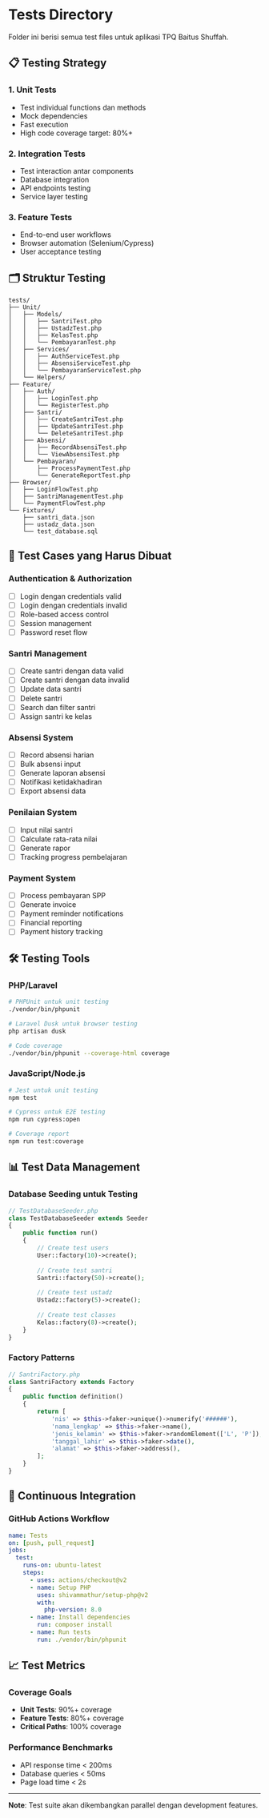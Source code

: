 # Tests Directory

Folder ini berisi semua test files untuk aplikasi TPQ Baitus Shuffah.

## 📋 Testing Strategy

### 1. Unit Tests
- Test individual functions dan methods
- Mock dependencies
- Fast execution
- High code coverage target: 80%+

### 2. Integration Tests
- Test interaction antar components
- Database integration
- API endpoints testing
- Service layer testing

### 3. Feature Tests
- End-to-end user workflows
- Browser automation (Selenium/Cypress)
- User acceptance testing

## 🗂️ Struktur Testing

```
tests/
├── Unit/
│   ├── Models/
│   │   ├── SantriTest.php
│   │   ├── UstadzTest.php
│   │   ├── KelasTest.php
│   │   └── PembayaranTest.php
│   ├── Services/
│   │   ├── AuthServiceTest.php
│   │   ├── AbsensiServiceTest.php
│   │   └── PembayaranServiceTest.php
│   └── Helpers/
├── Feature/
│   ├── Auth/
│   │   ├── LoginTest.php
│   │   └── RegisterTest.php
│   ├── Santri/
│   │   ├── CreateSantriTest.php
│   │   ├── UpdateSantriTest.php
│   │   └── DeleteSantriTest.php
│   ├── Absensi/
│   │   ├── RecordAbsensiTest.php
│   │   └── ViewAbsensiTest.php
│   └── Pembayaran/
│       ├── ProcessPaymentTest.php
│       └── GenerateReportTest.php
├── Browser/
│   ├── LoginFlowTest.php
│   ├── SantriManagementTest.php
│   └── PaymentFlowTest.php
└── Fixtures/
    ├── santri_data.json
    ├── ustadz_data.json
    └── test_database.sql
```

## 🧪 Test Cases yang Harus Dibuat

### Authentication & Authorization
- [ ] Login dengan credentials valid
- [ ] Login dengan credentials invalid
- [ ] Role-based access control
- [ ] Session management
- [ ] Password reset flow

### Santri Management
- [ ] Create santri dengan data valid
- [ ] Create santri dengan data invalid
- [ ] Update data santri
- [ ] Delete santri
- [ ] Search dan filter santri
- [ ] Assign santri ke kelas

### Absensi System
- [ ] Record absensi harian
- [ ] Bulk absensi input
- [ ] Generate laporan absensi
- [ ] Notifikasi ketidakhadiran
- [ ] Export absensi data

### Penilaian System
- [ ] Input nilai santri
- [ ] Calculate rata-rata nilai
- [ ] Generate rapor
- [ ] Tracking progress pembelajaran

### Payment System
- [ ] Process pembayaran SPP
- [ ] Generate invoice
- [ ] Payment reminder notifications
- [ ] Financial reporting
- [ ] Payment history tracking

## 🛠️ Testing Tools

### PHP/Laravel
```bash
# PHPUnit untuk unit testing
./vendor/bin/phpunit

# Laravel Dusk untuk browser testing
php artisan dusk

# Code coverage
./vendor/bin/phpunit --coverage-html coverage
```

### JavaScript/Node.js
```bash
# Jest untuk unit testing
npm test

# Cypress untuk E2E testing
npm run cypress:open

# Coverage report
npm run test:coverage
```

## 📊 Test Data Management

### Database Seeding untuk Testing
```php
// TestDatabaseSeeder.php
class TestDatabaseSeeder extends Seeder
{
    public function run()
    {
        // Create test users
        User::factory(10)->create();
        
        // Create test santri
        Santri::factory(50)->create();
        
        // Create test ustadz
        Ustadz::factory(5)->create();
        
        // Create test classes
        Kelas::factory(8)->create();
    }
}
```

### Factory Patterns
```php
// SantriFactory.php
class SantriFactory extends Factory
{
    public function definition()
    {
        return [
            'nis' => $this->faker->unique()->numerify('######'),
            'nama_lengkap' => $this->faker->name(),
            'jenis_kelamin' => $this->faker->randomElement(['L', 'P']),
            'tanggal_lahir' => $this->faker->date(),
            'alamat' => $this->faker->address(),
        ];
    }
}
```

## 🔄 Continuous Integration

### GitHub Actions Workflow
```yaml
name: Tests
on: [push, pull_request]
jobs:
  test:
    runs-on: ubuntu-latest
    steps:
      - uses: actions/checkout@v2
      - name: Setup PHP
        uses: shivammathur/setup-php@v2
        with:
          php-version: 8.0
      - name: Install dependencies
        run: composer install
      - name: Run tests
        run: ./vendor/bin/phpunit
```

## 📈 Test Metrics

### Coverage Goals
- **Unit Tests**: 90%+ coverage
- **Feature Tests**: 80%+ coverage
- **Critical Paths**: 100% coverage

### Performance Benchmarks
- API response time < 200ms
- Database queries < 50ms
- Page load time < 2s

---

**Note**: Test suite akan dikembangkan parallel dengan development features.
